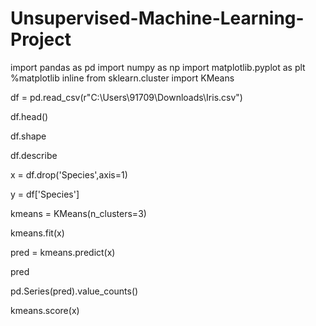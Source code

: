 # Unsupervised-Machine-Learning-Project

import pandas as pd
import numpy as np
import matplotlib.pyplot as plt
%matplotlib inline
from sklearn.cluster import KMeans

df = pd.read_csv(r"C:\Users\91709\Downloads\Iris.csv")

df.head()

df.shape

df.describe

x = df.drop('Species',axis=1)

y = df['Species']

kmeans = KMeans(n_clusters=3)

kmeans.fit(x)

pred = kmeans.predict(x)

pred

pd.Series(pred).value_counts()

kmeans.score(x)

